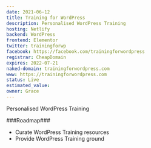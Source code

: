 ```yaml
---
date: 2021-06-12
title: Training for WordPress
description: Personalised WordPress Training
hosting: Netlify
backend: WordPress
frontend: Elementor
twitter: trainingforwp
facebook: https://facebook.com/trainingforwordpress
registrar: CheapDomain
expires: 2022-07-21 
naked-domain: trainingforwordpress.com
www: https://trainingforwordpress.com
status: Live
estimated_value:
owner: Grace
---
```

Personalised WordPress Training

###Roadmap###
- Curate WordPress Training resources
- Provide WordPress Training ground


